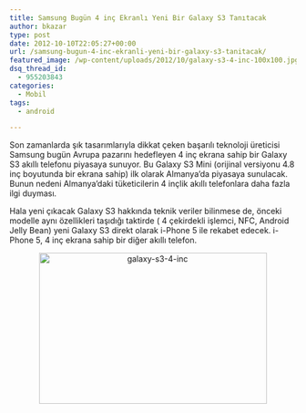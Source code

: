 ```yaml
---
title: Samsung Bugün 4 inç Ekranlı Yeni Bir Galaxy S3 Tanıtacak
author: bkazar
type: post
date: 2012-10-10T22:05:27+00:00
url: /samsung-bugun-4-inc-ekranli-yeni-bir-galaxy-s3-tanitacak/
featured_image: /wp-content/uploads/2012/10/galaxy-s3-4-inc-100x100.jpg
dsq_thread_id:
  - 955203843
categories:
  - Mobil
tags:
  - android

---
```

Son zamanlarda şık tasarımlarıyla dikkat çeken başarılı teknoloji üreticisi Samsung bugün Avrupa pazarını hedefleyen 4 inç ekrana sahip bir Galaxy S3 akıllı telefonu piyasaya sunuyor. Bu Galaxy S3 Mini (orijinal versiyonu 4.8 inç boyutunda bir ekrana sahip) ilk olarak Almanya&#8217;da piyasaya sunulacak. Bunun nedeni Almanya&#8217;daki tüketicilerin 4 inçlik akıllı telefonlara daha fazla ilgi duyması.

Hala yeni çıkacak Galaxy S3 hakkında teknik veriler bilinmese de, önceki modelle aynı özellikleri taşıdığı taktirde ( 4 çekirdekli işlemci, NFC, Android Jelly Bean) yeni Galaxy S3 direkt olarak i-Phone 5 ile rekabet edecek. i-Phone 5, 4 inç ekrana sahip bir diğer akıllı telefon.

<p style="text-align: center;">
  <img class="size-large wp-image-8522 aligncenter" title="galaxy-s3-4-inc" src="https://www.murekkep.org/wp-content/uploads/2012/10/galaxy-s3-4-inc-400x265.jpg" alt="galaxy-s3-4-inc" width="400" height="265" srcset="https://www.murekkep.org/wp-content/uploads/2012/10/galaxy-s3-4-inc-400x265.jpg 400w, https://www.murekkep.org/wp-content/uploads/2012/10/galaxy-s3-4-inc-50x33.jpg 50w, https://www.murekkep.org/wp-content/uploads/2012/10/galaxy-s3-4-inc-188x125.jpg 188w, https://www.murekkep.org/wp-content/uploads/2012/10/galaxy-s3-4-inc.jpg 600w" sizes="(max-width: 400px) 100vw, 400px" />
</p>